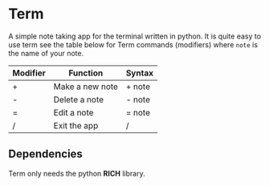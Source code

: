# Term
A simple note taking app for the terminal written in python.
It is quite easy to use term see the table below for Term commands (modifiers) where `note` is the name of your note. 
 
| Modifier | Function       | Syntax 
|----------|----------------|--------
| +        | Make a new note| + note
| -        | Delete a note  | - note
| =        | Edit a note    | = note
| /        | Exit the app   | /

## Dependencies
Term only needs the python **RICH** library.
